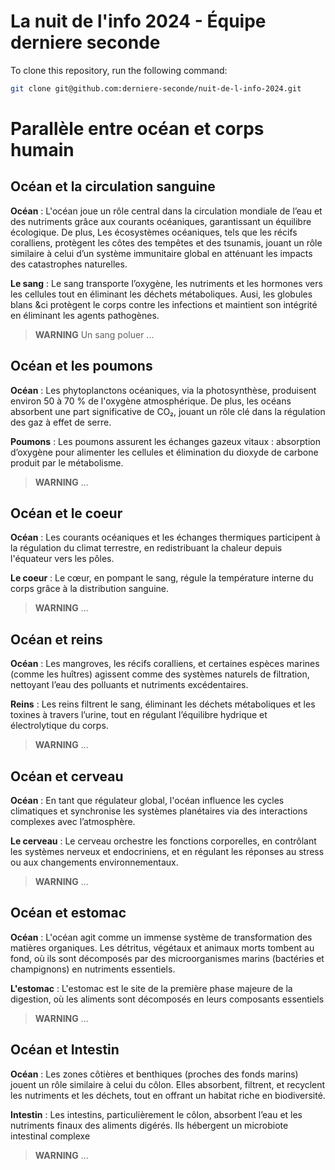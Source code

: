 # La nuit de l'info 2024 - Équipe derniere seconde

To clone this repository, run the following command:

```bash
git clone git@github.com:derniere-seconde/nuit-de-l-info-2024.git
```


# Parallèle entre océan et corps humain

## Océan et la circulation sanguine

**Océan** : L'océan joue un rôle central dans la circulation mondiale de l’eau et des nutriments grâce aux courants océaniques, garantissant un équilibre écologique. De plus, Les écosystèmes océaniques, tels que les récifs coralliens, protègent les côtes des tempêtes et des tsunamis, jouant un rôle similaire à celui d’un système immunitaire global en atténuant les impacts des catastrophes naturelles.

**Le sang** : Le sang transporte l’oxygène, les nutriments et les hormones vers les cellules tout en éliminant les déchets métaboliques. Ausi, les globules blans &ci protègent le corps contre les infections et maintient son intégrité en éliminant les agents pathogènes.

> **WARNING**
> Un sang poluer ...

## Océan et les poumons

**Océan** :  Les phytoplanctons océaniques, via la photosynthèse, produisent environ 50 à 70 % de l'oxygène atmosphérique. De plus, les océans absorbent une part significative de CO₂, jouant un rôle clé dans la régulation des gaz à effet de serre.

**Poumons** : Les poumons assurent les échanges gazeux vitaux : absorption d’oxygène pour alimenter les cellules et élimination du dioxyde de carbone produit par le métabolisme.

> **WARNING**
> ...

## Océan et le coeur

**Océan** : Les courants océaniques et les échanges thermiques participent à la régulation du climat terrestre, en redistribuant la chaleur depuis l'équateur vers les pôles.

**Le coeur** : Le cœur, en pompant le sang, régule la température interne du corps grâce à la distribution sanguine.

> **WARNING**
> ...

## Océan et reins

**Océan** : Les mangroves, les récifs coralliens, et certaines espèces marines (comme les huîtres) agissent comme des systèmes naturels de filtration, nettoyant l’eau des polluants et nutriments excédentaires.

**Reins** : Les reins filtrent le sang, éliminant les déchets métaboliques et les toxines à travers l’urine, tout en régulant l’équilibre hydrique et électrolytique du corps.

> **WARNING**
> ...

## Océan et cerveau

**Océan** : En tant que régulateur global, l'océan influence les cycles climatiques et synchronise les systèmes planétaires via des interactions complexes avec l’atmosphère.

**Le cerveau** : Le cerveau orchestre les fonctions corporelles, en contrôlant les systèmes nerveux et endocriniens, et en régulant les réponses au stress ou aux changements environnementaux.

> **WARNING**
> ...

## Océan et estomac

**Océan** : L'océan agit comme un immense système de transformation des matières organiques. Les détritus, végétaux et animaux morts tombent au fond, où ils sont décomposés par des microorganismes marins (bactéries et champignons) en nutriments essentiels. 

**L'estomac** : L'estomac est le site de la première phase majeure de la digestion, où les aliments sont décomposés en leurs composants essentiels

> **WARNING**
> ...

## Océan et Intestin

**Océan** : Les zones côtières et benthiques (proches des fonds marins) jouent un rôle similaire à celui du côlon. Elles absorbent, filtrent, et recyclent les nutriments et les déchets, tout en offrant un habitat riche en biodiversité.

**Intestin** : Les intestins, particulièrement le côlon, absorbent l’eau et les nutriments finaux des aliments digérés. Ils hébergent un microbiote intestinal complexe

> **WARNING**
> ...

